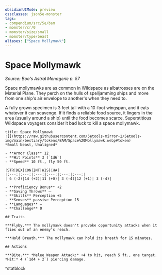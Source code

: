 ```yaml
---
obsidianUIMode: preview
cssclasses: json5e-monster
tags:
- compendium/src/5e/bam
- monster/cr/0
- monster/size/small
- monster/type/beast
aliases: ["Space Mollymawk"]
---
```

# Space Mollymawk
*Source: Boo's Astral Menagerie p. 57*  

Space mollymawks are as common in Wildspace as albatrosses are on the Material Plane. They perch on the hulls of spelljamming ships and move from one ship's air envelope to another's when they need to.

A fully grown specimen is 3 feet tall with a 10-foot wingspan, and it eats whatever it can scavenge. If it finds a reliable food source, it lingers in the area (usually around a ship) until the food becomes scarce. Superstitious Wildspace voyagers consider it bad luck to kill a space mollymawk.

```ad-statblock
title: Space Mollymawk
![](https://raw.githubusercontent.com/5etools-mirror-2/5etools-img/main/bestiary/tokens/BAM/Space%20Mollymawk.webp#token)
*Small beast, Unaligned*

- **Armor Class** 12 
- **Hit Points** 3 (`1d6`)
- **Speed** 10 ft., fly 50 ft.

|STR|DEX|CON|INT|WIS|CHA|
|:---:|:---:|:---:|:---:|:---:|:---:|
| 6 (-2)|14 (+2)|11 (+0)| 3 (-4)|12 (+1)| 3 (-4)|

- **Proficiency Bonus** +2
- **Saving Throws** ⏤
- **Skills** Perception +5
- **Senses** passive Perception 15
- **Languages** —
- **Challenge** 0

## Traits

***Flyby.*** The mollymawk doesn't provoke opportunity attacks when it flies out of an enemy's reach.

***Hold Breath.*** The mollymawk can hold its breath for 15 minutes.

## Actions

***Bite.*** *Melee Weapon Attack:* +4 to hit, reach 5 ft., one target. *Hit:* 4 (`1d4 + 2`) piercing damage.
```
^statblock